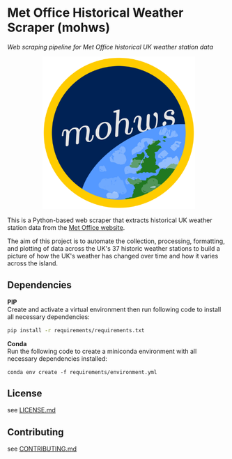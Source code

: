 # Met Office Historical Weather Scraper (mohws)
*Web scraping pipeline for Met Office historical UK weather station data*

<p align = "center">
  <img src = "docs/images/mohws_logo.png" alt = "image" height = "350">
</p>

This is a Python-based web scraper that extracts historical UK weather station data from the [Met Office website](https://www.metoffice.gov.uk/research/climate/maps-and-data/historic-station-data).

The aim of this project is to automate the collection, processing, formatting, and plotting of data across the UK's 37 historic weather stations to build a picture of how the UK's weather has changed over time and how it varies across the island.

## Dependencies
**PIP**  
Create and activate a virtual environment then run following code to install all necessary dependencies:
```bash
pip install -r requirements/requirements.txt
```

**Conda**  
Run the following code to create a miniconda environment with all necessary dependencies installed:
```bashg
conda env create -f requirements/environment.yml
```

## License
see [LICENSE.md](LICENSE.md)

## Contributing
see [CONTRIBUTING.md](CONTRIBUTING.md)

